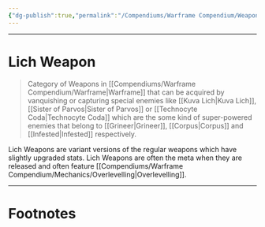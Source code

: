 ```yaml
---
{"dg-publish":true,"permalink":"/Compendiums/Warframe Compendium/Weapons/Lich Weapon/"}
---
```



---
# Lich Weapon
> Category of Weapons in [[Compendiums/Warframe Compendium/Warframe\|Warframe]] that can be acquired by vanquishing or capturing special enemies like [[Kuva Lich\|Kuva Lich]], [[Sister of Parvos\|Sister of Parvos]] or [[Technocyte Coda\|Technocyte Coda]] which are the some kind of super-powered enemies that belong to [[Grineer\|Grineer]], [[Corpus\|Corpus]] and [[Infested\|Infested]] respectively.

Lich Weapons are variant versions of the regular weapons which have slightly upgraded stats.
Lich Weapons are often the meta when they are released and often feature [[Compendiums/Warframe Compendium/Mechanics/Overlevelling\|Overlevelling]].

---
# Footnotes